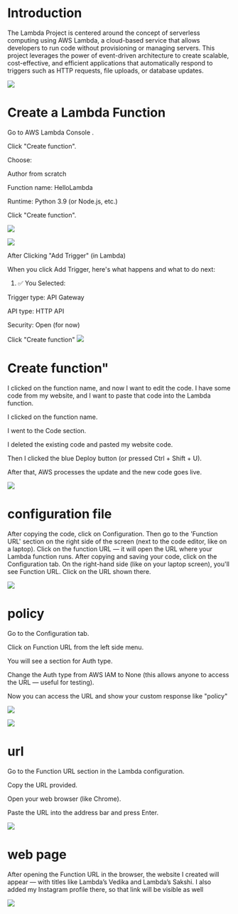 # Introduction

The Lambda Project is centered around the concept of serverless computing using AWS Lambda, a cloud-based service that allows developers to run code without provisioning or managing servers. This project leverages the power of event-driven architecture to create scalable, cost-effective, and efficient applications that automatically respond to triggers such as HTTP requests, file uploads, or database updates.
 
![](/img/Screenshot%202025-09-18%20192612.png)


 # Create a Lambda Function

Go to AWS Lambda Console
.

Click "Create function".

Choose:

Author from scratch

Function name: HelloLambda

Runtime: Python 3.9 (or Node.js, etc.)

Click "Create function".

![](/img/Screenshot%202025-09-21%20155348.png)
  
 ![](/img/Screenshot%202025-09-21%20160042.png)

After Clicking "Add Trigger" (in Lambda)

When you click Add Trigger, here's what happens and what to do next:

1. ✅ You Selected:

Trigger type: API Gateway

API type: HTTP API

Security: Open (for now)



Click "Create function"
![](/img/Screenshot%202025-09-21%20160227.png)


 # Create function"
I clicked on the function name, and now I want to edit the code. I have some code from my website, and I want to paste that code into the Lambda function.

I clicked on the function name.

I went to the Code section.

I deleted the existing code and pasted my website code.

Then I clicked the blue Deploy button (or pressed Ctrl + Shift + U).

After that, AWS processes the update and the new code goes live.


![](/img/Screenshot%202025-09-21%20160428.png)


# configuration file
After copying the code, click on Configuration.
Then go to the 'Function URL' section on the right side of the screen (next to the code editor, like on a laptop).
Click on the function URL — it will open the URL where your Lambda function runs.
After copying and saving your code, click on the Configuration tab.
On the right-hand side (like on your laptop screen), you'll see Function URL.
Click on the URL shown there.

![](/img/Screenshot%202025-09-21%20161024.png)


# policy
Go to the Configuration tab.

Click on Function URL from the left side menu.

You will see a section for Auth type.

Change the Auth type from AWS IAM to None (this allows anyone to access the URL — useful for testing).

Now you can access the URL and show your custom response like "policy"

![](/img/Screenshot%202025-09-21%20161314.png)

![](/img/Screenshot%202025-09-21%20161426.png)


# url
Go to the Function URL section in the Lambda configuration.

Copy the URL provided.

Open your web browser (like Chrome).

Paste the URL into the address bar and press Enter.

![](/img/Screenshot%202025-09-21%20164820.png)


# web page 
After opening the Function URL in the browser, the website I created will appear — with titles like Lambda’s Vedika and Lambda’s Sakshi.
I also added my Instagram profile there, so that link will be visible as well

![](/img/Screenshot%202025-09-21%20165000.png)






